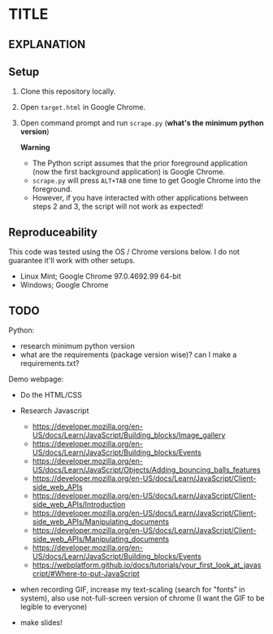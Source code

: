 # TITLE

## EXPLANATION

## Setup

1. Clone this repository locally.

2. Open `target.html` in Google Chrome.

3. Open command prompt and run `scrape.py` (**what's the minimum python version**)

    **Warning**
    * The Python script assumes that the prior foreground application (now the first background application) is Google Chrome.
    * `scrape.py` will press `ALT+TAB` one time to get Google Chrome into the foreground.
    * However, if you have interacted with other applications between steps 2 and 3, the script will not work as expected!

## Reproduceability

This code was tested using the OS / Chrome versions below.  I do not guarantee it'll work with other setups.
- Linux Mint; Google Chrome 97.0.4692.99 64-bit
- Windows; Google Chrome 

## TODO

Python:
- research minimum python version
- what are the requirements (package version wise)?  can I make a requirements.txt?

Demo webpage:
- Do the HTML/CSS
- Research Javascript
    - https://developer.mozilla.org/en-US/docs/Learn/JavaScript/Building_blocks/Image_gallery
    - https://developer.mozilla.org/en-US/docs/Learn/JavaScript/Building_blocks/Events
    - https://developer.mozilla.org/en-US/docs/Learn/JavaScript/Objects/Adding_bouncing_balls_features
    - https://developer.mozilla.org/en-US/docs/Learn/JavaScript/Client-side_web_APIs
    - https://developer.mozilla.org/en-US/docs/Learn/JavaScript/Client-side_web_APIs/Introduction
    - https://developer.mozilla.org/en-US/docs/Learn/JavaScript/Client-side_web_APIs/Manipulating_documents
    - https://developer.mozilla.org/en-US/docs/Learn/JavaScript/Client-side_web_APIs/Manipulating_documents
    - https://developer.mozilla.org/en-US/docs/Learn/JavaScript/Building_blocks/Events
    - https://webplatform.github.io/docs/tutorials/your_first_look_at_javascript/#Where-to-put-JavaScript

- when recording GIF, increase my text-scaling (search for "fonts" in system), also use not-full-screen version of chrome (I want the GIF to be legible to everyone)
- make slides!